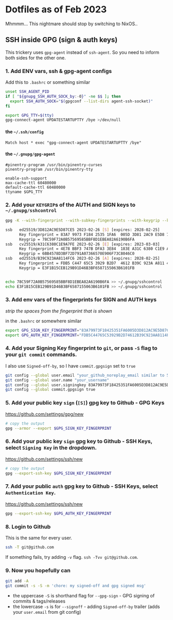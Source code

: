 # Dotfiles as of Feb 2023

Mhmmm... This nightmare should stop by switching to NixOS..


## SSH inside GPG (sign & auth keys)

This trickery uses `gpg-agent` instead of `ssh-agent`. So you need to inform both sides for the other one.

### 1. Add ENV vars, ssh & gpg-agent configs

Add this to `.bashrc` or something similar

```bash
unset SSH_AGENT_PID
if [ "${gnupg_SSH_AUTH_SOCK_by:-0}" -ne $$ ]; then
  export SSH_AUTH_SOCK="$(gpgconf --list-dirs agent-ssh-socket)"
fi

export GPG_TTY=$(tty)
gpg-connect-agent UPDATESTARTUPTTY /bye >/dev/null
```

#### the `~/.ssh/config`

```
Match host * exec "gpg-connect-agent UPDATESTARTUPTTY /bye"
```

#### the `~/.gnupg/gpg-agent`

```
#pinentry-program /usr/bin/pinentry-curses
pinentry-program /usr/bin/pinentry-tty

enable-ssh-support
max-cache-ttl 60480000
default-cache-ttl 60480000
ttyname $GPG_TTY
```

### 2. Add your `KEYGRIP`s of the **AUTH** and **SIGN** keys to `~/.gnupg/sshcontrol`

```bash
gpg -K --with-fingerprint --with-subkey-fingerprints --with-keygrip --keyid-format long

ssb   ed25519/3D812AC9E5D87CE5 2023-02-26 [S] [expires: 2028-02-25]
      Key fingerprint = 83A7 9973 F184 2535 1FA6  005D 3D81 2AC9 E5D8 7CE5
      Keygrip = 78C59F72A0B57569585BBF8D1EBEA82A6190B6FA
ssb   cv25519/A31C6380C1E9A7FE 2023-02-26 [E] [expires: 2023-03-03]
      Key fingerprint = 4E78 BBF3 747B DFA3 3E84  183E A31C 6380 C1E9 A7FE
      Keygrip = 6BB4578D3BF72D791A07366570E906F73C8046C0
ssb   ed25519/B39C923AA8114FC6 2023-02-26 [A] [expires: 2028-02-25]
      Key fingerprint = FDB5 C447 65C5 3929 B2D7  4612 B39C 923A A811 4FC6
      Keygrip = E3F1B15CEB129B91D46B3BF6587155063B6101FB


echo 78C59F72A0B57569585BBF8D1EBEA82A6190B6FA >> ~/.gnupg/sshcontrol
echo E3F1B15CEB129B91D46B3BF6587155063B6101FB >> ~/.gnupg/sshcontrol
```

### 3. Add env vars of the fingerprints for SIGN and AUTH keys

_strip the spaces from the fingerprint that is shown_

in the `.bashrc` or somewhere similar

```bash
export GPG_SIGN_KEY_FINGERPRINT="83A79973F18425351FA6005D3D812AC9E5D87CE5"
export GPG_AUTH_KEY_FINGERPRINT="FDB5C44765C53929B2D74612B39C923AA8114FC6"
```

### 4. Add your Signing Key fingerprint to `git`, or pass `-S` flag to your `git commit` commands.

I also use `Signed-off-by`, so I have `commit.gpgsign` set to `true`

```bash
git config --global user.email "your_github_noreplay_email similar to 5038030+tunnckoCore@users.noreply.github.com"
git config --global user.name "your_username"
git config --global user.signingkey 83A79973F18425351FA6005D3D812AC9E5D87CE5
git config --global commit.gpgsign true
```

### 5. Add your public key `sign` (`[S]`) gpg key to Github - GPG Keys

https://github.com/settings/gpg/new

```bash
# copy the output
gpg --armor --export $GPG_SIGN_KEY_FINGERPRINT
```

### 6. Add your public key `sign` gpg key to Github - SSH Keys, select `Signing Key` in the dropdown.

https://github.com/settings/ssh/new

```bash
# copy the output
gpg --export-ssh-key $GPG_SIGN_KEY_FINGERPRINT
```

### 7. Add your public `auth` gpg key to Github - SSH Keys, select `Authentication Key`.

https://github.com/settings/ssh/new

```bash
gpg --export-ssh-key $GPG_AUTH_KEY_FINGERPRINT
```

### 8. Login to Github

This is the same for every user.

```bash
ssh -T git@github.com
```

If something fails, try adding `-v` flag. `ssh -Tvv git@github.com`.


### 9. Now you hopefully can

```bash
git add -A
git commit -s -S -m 'chore: my signed-off and gpg signed msg'
```

- the uppercase `-S` is shorthand flag for `--gpg-sign` - GPG signing of commits & tags/releases
- the lowercase `-s` is for `--signoff` -  adding `Signed-off-by` trailer (adds your `user.email` from git config)
